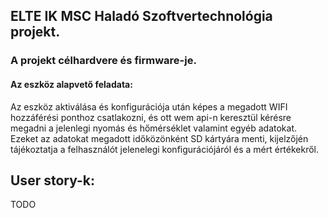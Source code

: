 <p align="justify">

## ELTE IK MSC Haladó Szoftvertechnológia projekt.

### A projekt célhardvere és firmware-je.

#### Az eszköz alapvető feladata:
Az eszköz aktiválása és konfigurációja után képes a megadott WIFI hozzáférési ponthoz csatlakozni, és ott wem api-n keresztül kérésre megadni a jelenlegi nyomás és hőmérséklet valamint egyéb adatokat. Ezeket az adatokat megadott időközönként SD kártyára menti, kijelzőjén tájékoztatja a felhasználót jelenelegi konfigurációjáról és a mért értékekről.

## User story-k:
TODO

</p>